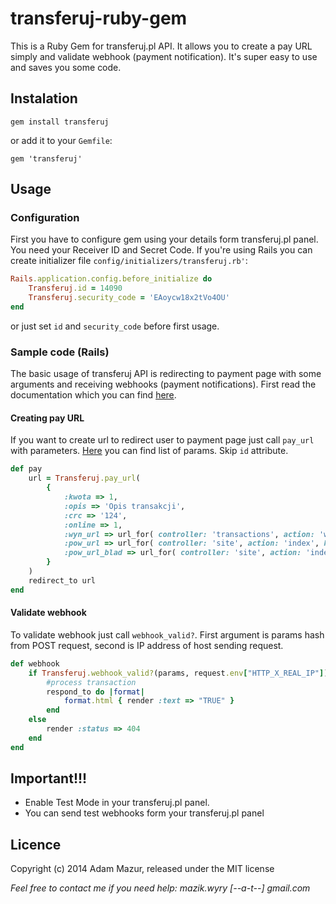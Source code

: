 transferuj-ruby-gem
===================

This is a Ruby Gem for transferuj.pl API. It allows you to create a pay URL simply and validate webhook (payment notification). It's super easy to use and saves you some code. 

## Instalation

```
gem install transferuj
```

or add it to your `Gemfile`:

```
gem 'transferuj'
```

## Usage

### Configuration

First you have to configure gem using your details form transferuj.pl panel. You need your Receiver ID and Secret Code. If you're using Rails you can create initializer file `config/initializers/transferuj.rb'`:

```ruby
Rails.application.config.before_initialize do
	Transferuj.id = 14090
	Transferuj.security_code = 'EAoycw18x2tVo4OU'
end
```

or just set `id` and `security_code` before first usage.

### Sample code (Rails)

The basic usage of transferuj API is redirecting to payment page with some arguments and receiving webhooks (payment notifications).
First read the documentation which you can find [here](https://secure.transferuj.pl/partner/pliki/dokumentacja.pdf).

#### Creating pay URL

If you want to create url to redirect user to payment page just call `pay_url` with parameters. [Here](https://secure.transferuj.pl/partner/pliki/dokumentacja.pdf) you can find list of params. Skip `id` attribute.  

```ruby
def pay
	url = Transferuj.pay_url(
		{
			:kwota => 1,
			:opis => 'Opis transakcji',
			:crc => '124',
			:online => 1,
			:wyn_url => url_for( controller: 'transactions', action: 'webhook', host: 'http://myapp.com'),
			:pow_url => url_for( controller: 'site', action: 'index', host: 'http://myapp.com'),
			:pow_url_blad => url_for( controller: 'site', action: 'index', host: 'http://myapp.com'),
		}
	)
	redirect_to url
end
```

#### Validate webhook

To validate webhook just call `webhook_valid?`. First argument is params hash from POST request, second is IP address of host sending request.

```ruby
def webhook
	if Transferuj.webhook_valid?(params, request.env["HTTP_X_REAL_IP"])
		#process transaction
		respond_to do |format|
			format.html { render :text => "TRUE" }
		end
	else
		render :status => 404
	end
end
```

## Important!!!

* Enable Test Mode in your transferuj.pl panel.
* You can send test webhooks form your transferuj.pl panel

## Licence

Copyright (c) 2014 Adam Mazur, released under the MIT license


*Feel free to contact me if you need help: mazik.wyry [--a-t--] gmail.com*
